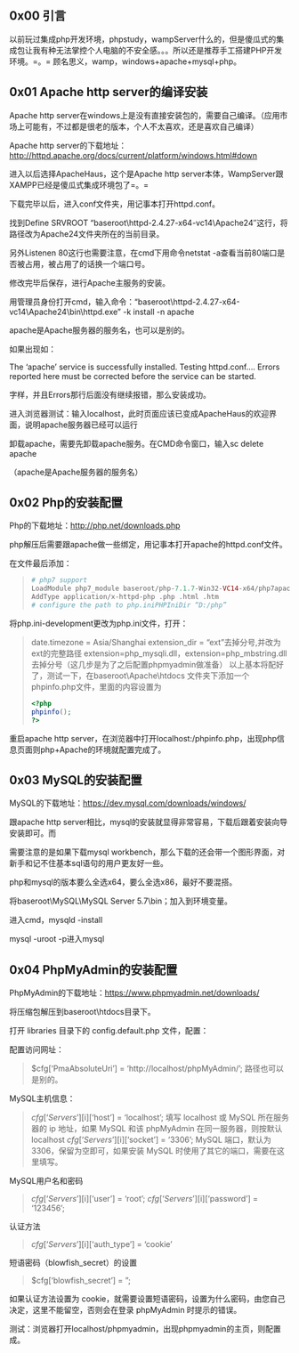 ## 0x00 引言

以前玩过集成php开发环境，phpstudy，wampServer什么的，但是傻瓜式的集成包让我有种无法掌控个人电脑的不安全感。。。所以还是推荐手工搭建PHP开发环境。=。=
顾名思义，wamp，windows+apache+mysql+php。

## 0x01 Apache http server的编译安装

Apache http server在windows上是没有直接安装包的，需要自己编译。（应用市场上可能有，不过都是很老的版本，个人不太喜欢，还是喜欢自己编译）

 Apache http server的下载地址：http://httpd.apache.org/docs/current/platform/windows.html#down

进入以后选择ApacheHaus，这个是Apache http server本体，WampServer跟XAMPP已经是傻瓜式集成环境包了=。=

下载完毕以后，进入conf文件夹，用记事本打开httpd.conf。

找到Define SRVROOT “baseroot\httpd-2.4.27-x64-vc14\Apache24″这行，将路径改为Apache24文件夹所在的当前目录。

另外Listenen 80这行也需要注意，在cmd下用命令netstat -a查看当前80端口是否被占用，被占用了的话换一个端口号。

修改完毕后保存，进行Apache主服务的安装。

用管理员身份打开cmd，输入命令：“baseroot\httpd-2.4.27-x64-vc14\Apache24\bin\httpd.exe” -k install -n apache

apache是Apache服务器的服务名，也可以是别的。

如果出现如：

The ‘apache’ service is successfully installed.
Testing httpd.conf….
Errors reported here must be corrected before the service can be started.

字样，并且Errors那行后面没有继续报错，那么安装成功。

进入浏览器测试：输入localhost，此时页面应该已变成ApacheHaus的欢迎界面，说明apache服务器已经可以运行

卸载apache，需要先卸载apache服务。在CMD命令窗口，输入sc delete apache

（apache是Apache服务器的服务名）

## 0x02 Php的安装配置

Php的下载地址：http://php.net/downloads.php

php解压后需要跟apache做一些绑定，用记事本打开apache的httpd.conf文件。

在文件最后添加：
> ```php
> # php7 support
> LoadModule php7_module baseroot/php-7.1.7-Win32-VC14-x64/php7apache2_4.dll
> AddType application/x-httpd-php .php .html .htm
> # configure the path to php.iniPHPIniDir “D:/php”
> ```
将php.ini-development更改为php.ini文件，打开：
> date.timezone = Asia/Shanghai
> extension_dir = “ext”去掉分号,并改为ext的完整路径
> extension=php_mysqli.dll，extension=php_mbstring.dll去掉分号（这几步是为了之后配置phpmyadmin做准备）
以上基本将配好了，测试一下，在baseroot\Apache\htdocs 文件夹下添加一个phpinfo.php文件，里面的内容设置为
> ```php
> <?php
> phpinfo();
> ?>
> ```
重启apache http server，在浏览器中打开localhost:/phpinfo.php，出现php信息页面则php+Apache的环境就配置完成了。

## 0x03 MySQL的安装配置

MySQL的下载地址：https://dev.mysql.com/downloads/windows/

跟apache http server相比，mysql的安装就显得非常容易，下载后跟着安装向导安装即可。而

需要注意的是如果下载mysql workbench，那么下载的还会带一个图形界面，对新手和记不住基本sql语句的用户更友好一些。

php和mysql的版本要么全选x64，要么全选x86，最好不要混搭。

将baseroot\MySQL\MySQL Server 5.7\bin；加入到环境变量。

进入cmd，mysqld -install

mysql -uroot -p进入mysql

## 0x04 PhpMyAdmin的安装配置

PhpMyAdmin的下载地址：https://www.phpmyadmin.net/downloads/

将压缩包解压到baseroot\htdocs目录下。

打开 libraries 目录下的 config.default.php 文件，配置：

配置访问网址：
> $cfg[‘PmaAbsoluteUri’] = ‘http://localhost/phpMyAdmin/’;
路径也可以是别的。

MySQL主机信息：

> $cfg[‘Servers’][$i][‘host’] = ‘localhost’;
填写 localhost  或 MySQL  所在服务器的 ip 地址，如果 MySQL 和该 phpMyAdmin 在同一服务器，则按默认 localhost
> $cfg[‘Servers’][$i][‘socket’] = ‘3306’;
MySQL 端口，默认为 3306，保留为空即可，如果安装 MySQL 时使用了其它的端口，需要在这里填写。

MySQL用户名和密码
> $cfg[‘Servers’][$i][‘user’] = ‘root’;
> $cfg[‘Servers’][$i][‘password’] = ‘123456’;

认证方法
> $cfg[‘Servers’][$i][‘auth_type’] = ‘cookie’

短语密码（blowfish_secret）的设置
> $cfg[‘blowfish_secret’] = ”;

如果认证方法设置为 cookie，就需要设置短语密码，设置为什么密码，由您自己决定，这里不能留空，否则会在登录 phpMyAdmin 时提示的错误。

测试：浏览器打开localhost/phpmyadmin，出现phpmyadmin的主页，则配置成。
